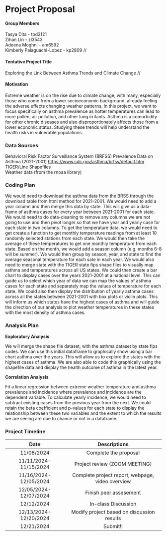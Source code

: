Project Proposal
================

#### Group Members

Tasya Dita - tpd2121  
Zihan Lin - zl3543  
Adeena Moghni - am6592  
Kimberly Palaguachi-Lopez - kp2809 //

#### Tentative Project Title

Exploring the Link Between Asthma Trends and Climate Change //

#### Motivation

Extreme weather is on the rise due to climate change, with many,
especially those who come from a lower socioeconomic background, already
feeling the adverse effects changing weather patterns. In this project,
we want to focus specifically on asthma prevalence as hotter
temperatures can lead to more pollen, air pollution, and other lung
irritants. Asthma is a comorbidity for other chronic diseases and also
disproportionately affects those from a lower economic status. Studying
these trends will help understand the health risks in vulnerable
populations.

### Data Sources

Behavioral Risk Factor Surveillance System (BRFSS) Prevalence Data on
Asthma (2021-2001) <https://www.cdc.gov/asthma/brfss/default.htm>  
TIGER/Line Shapefiles  
Weather data (from the rnoaa library)

### Coding Plan

We would need to download the asthma data from the BRSS through the
download table from html method for 2021-2001. We would need to add a
year column and then merge this data by state. This will give us a
data-frame of asthma cases for every year between 2021-2001 for each
state. We would need to do data-cleaning to remove any columns we are
not going to use and then pivot longer so that we have year and yearly
case for each state in two columns. To get the temperature data, we
would need to get create a function to get monthly temperature readings
from at least 10 randomly selected stations from each state. We would
then take the average of these temperatures to get one monthly
temperature from each state. Based on the month, we would add a season
column (e.g. months 6-8 will be summer). We would then group by season,
year, and state to find the average seasonal temperature for each sate
in each year. We would also need to merge state with the TIGER state
fips shape files to visually map asthma and temperatures across all US
states. We could then create a bar chart to display cases over the years
2021-2001 at a national level. This can guide us to select which year of
data we can map the values of asthma cases for each state and separately
map the values of temperature for each state. We could also then display
the distribution of yearly asthma cases across all the states between
2021-2001 with box plots or violin plots. This will inform us which
states have the highest cases of asthma and will guide the direction of
our analysis to plot weather temperatures in these states with the most
density of asthma cases.

### Analysis Plan

**Exploratory Analysis**

We will merge the shape file dataset, with the asthma dataset by state
fips codes. We can use this initial dataframe to graphically show using
a bar chart asthma over the years. This will allow us to explore the
states with the highest cases of asthma. We are also able to code this
graphically using the shapefile data and display the health outcome of
asthma in the latest year.

**Correlation Analysis**

Fit a linear regression between extreme weather temperature and asthma
prevalence and incidence where prevalence and incidence are the
dependent variable. To calculate yearly incidence, we would need to
subtract existing cases from the previous year from the next. We could
retain the beta coefficient and p-values for each state to display the
relationship between these two variables and the extent to which the
results we are seeing are due to chance or not in a dataframe.

### Project Timeline

|          Date          |                   Descriptions                   |
|:----------------------:|:------------------------------------------------:|
|       11/08/2024       |              Complete the proposal               |
| 11/11/2024- 11/15/2024 |          Project review (ZOOM MEETING)           |
| 11/16/2024- 12/05/2024 | Complete project report, webpage, video overview |
| 12/05/2024- 12/07/2024 |              Finish peer assesement              |
|       12/12/2024       |               In-class Discussion                |
| 12/13/2024-12/20/2024  |    Modify project based on discussion results    |
|       12/21/2024       |                     Submit!!                     |
